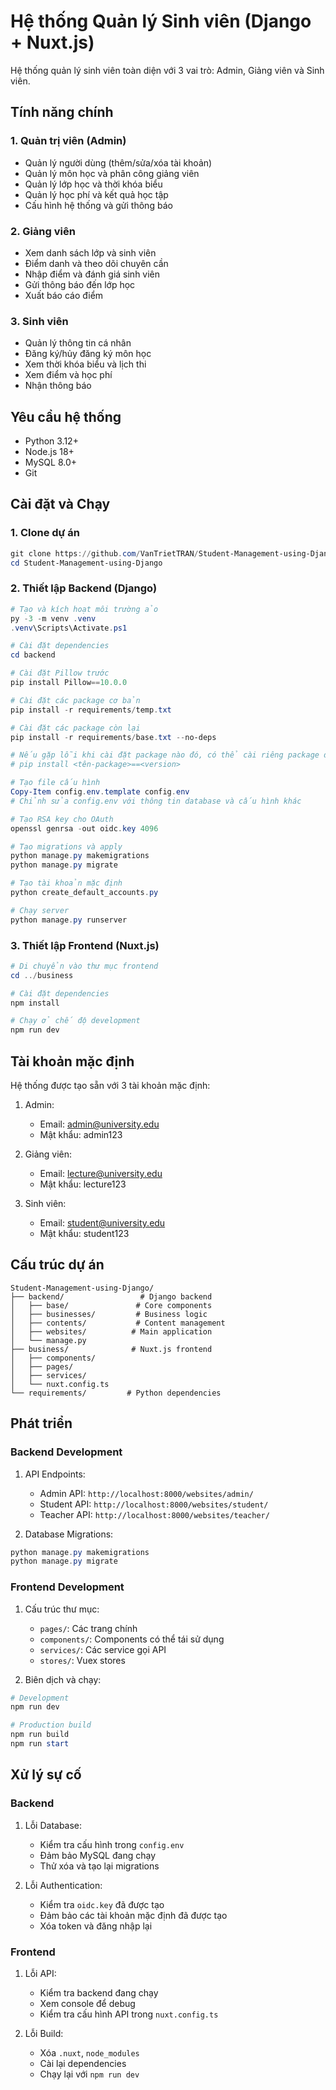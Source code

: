 # Hệ thống Quản lý Sinh viên (Django + Nuxt.js)

Hệ thống quản lý sinh viên toàn diện với 3 vai trò: Admin, Giảng viên và Sinh viên.

## Tính năng chính

### 1. Quản trị viên (Admin)
- Quản lý người dùng (thêm/sửa/xóa tài khoản)
- Quản lý môn học và phân công giảng viên
- Quản lý lớp học và thời khóa biểu
- Quản lý học phí và kết quả học tập
- Cấu hình hệ thống và gửi thông báo

### 2. Giảng viên
- Xem danh sách lớp và sinh viên
- Điểm danh và theo dõi chuyên cần
- Nhập điểm và đánh giá sinh viên
- Gửi thông báo đến lớp học
- Xuất báo cáo điểm

### 3. Sinh viên
- Quản lý thông tin cá nhân
- Đăng ký/hủy đăng ký môn học
- Xem thời khóa biểu và lịch thi
- Xem điểm và học phí
- Nhận thông báo

## Yêu cầu hệ thống

- Python 3.12+
- Node.js 18+
- MySQL 8.0+
- Git

## Cài đặt và Chạy

### 1. Clone dự án

```powershell
git clone https://github.com/VanTrietTRAN/Student-Management-using-Django.git
cd Student-Management-using-Django
```

### 2. Thiết lập Backend (Django)

```powershell
# Tạo và kích hoạt môi trường ảo
py -3 -m venv .venv
.venv\Scripts\Activate.ps1

# Cài đặt dependencies
cd backend

# Cài đặt Pillow trước
pip install Pillow==10.0.0

# Cài đặt các package cơ bản
pip install -r requirements/temp.txt

# Cài đặt các package còn lại
pip install -r requirements/base.txt --no-deps

# Nếu gặp lỗi khi cài đặt package nào đó, có thể cài riêng package đó với lệnh:
# pip install <tên-package>==<version>

# Tạo file cấu hình
Copy-Item config.env.template config.env
# Chỉnh sửa config.env với thông tin database và cấu hình khác

# Tạo RSA key cho OAuth
openssl genrsa -out oidc.key 4096

# Tạo migrations và apply
python manage.py makemigrations
python manage.py migrate

# Tạo tài khoản mặc định
python create_default_accounts.py

# Chạy server
python manage.py runserver
```

### 3. Thiết lập Frontend (Nuxt.js)

```powershell
# Di chuyển vào thư mục frontend
cd ../business

# Cài đặt dependencies
npm install

# Chạy ở chế độ development
npm run dev
```

## Tài khoản mặc định

Hệ thống được tạo sẵn với 3 tài khoản mặc định:

1. Admin:
   - Email: admin@university.edu
   - Mật khẩu: admin123

2. Giảng viên:
   - Email: lecture@university.edu
   - Mật khẩu: lecture123

3. Sinh viên:
   - Email: student@university.edu
   - Mật khẩu: student123

## Cấu trúc dự án

```
Student-Management-using-Django/
├── backend/                 # Django backend
│   ├── base/               # Core components
│   ├── businesses/         # Business logic
│   ├── contents/           # Content management
│   ├── websites/          # Main application
│   └── manage.py
├── business/              # Nuxt.js frontend
│   ├── components/
│   ├── pages/
│   ├── services/
│   └── nuxt.config.ts
└── requirements/         # Python dependencies
```

## Phát triển

### Backend Development

1. API Endpoints:
   - Admin API: `http://localhost:8000/websites/admin/`
   - Student API: `http://localhost:8000/websites/student/`
   - Teacher API: `http://localhost:8000/websites/teacher/`

2. Database Migrations:
```powershell
python manage.py makemigrations
python manage.py migrate
```

### Frontend Development

1. Cấu trúc thư mục:
   - `pages/`: Các trang chính
   - `components/`: Components có thể tái sử dụng
   - `services/`: Các service gọi API
   - `stores/`: Vuex stores

2. Biên dịch và chạy:
```powershell
# Development
npm run dev

# Production build
npm run build
npm run start
```

## Xử lý sự cố

### Backend

1. Lỗi Database:
   - Kiểm tra cấu hình trong `config.env`
   - Đảm bảo MySQL đang chạy
   - Thử xóa và tạo lại migrations

2. Lỗi Authentication:
   - Kiểm tra `oidc.key` đã được tạo
   - Đảm bảo các tài khoản mặc định đã được tạo
   - Xóa token và đăng nhập lại

### Frontend

1. Lỗi API:
   - Kiểm tra backend đang chạy
   - Xem console để debug
   - Kiểm tra cấu hình API trong `nuxt.config.ts`

2. Lỗi Build:
   - Xóa `.nuxt`, `node_modules`
   - Cài lại dependencies
   - Chạy lại với `npm run dev`